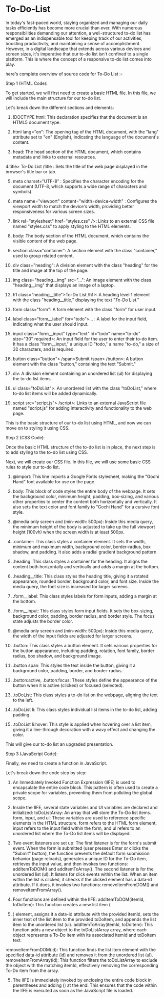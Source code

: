 # To-Do-List
In today's fast-paced world, staying organized and managing our daily tasks efficiently has become more crucial than ever. With numerous responsibilities demanding our attention, a well-structured to-do list has emerged as an indispensable tool for keeping track of our activities, boosting productivity, and maintaining a sense of accomplishment. However, in a digital landscape that extends across various devices and screen sizes, it's imperative that our to-do list isn't confined to a single platform. This is where the concept of a responsive to-do list comes into play.

here's complete overview of source code for To-Do List :-

Step 1 (HTML Code):

To get started, we will first need to create a basic HTML file. In this file, we will include the main structure for our to-do list.


Let's break down the different sections and elements:


1. !DOCTYPE html: This declaration specifies that the document is an HTML5 document type.

2. html lang="en": The opening tag of the HTML document, with the "lang" attribute set to "en" (English), indicating the language of the document's content.

3. head: The head section of the HTML document, which contains metadata and links to external resources.

4.title> To-Do List /title : Sets the title of the web page displayed in the browser's title bar or tab.

5. meta charset="UTF-8" : Specifies the character encoding for the document (UTF-8, which supports a wide range of characters and symbols).

6. meta name="viewport" content="width=device-width" : Configures the viewport width to match the device's width, providing better responsiveness for various screen sizes.

7. link rel="stylesheet" href="styles.css" />: Links to an external CSS file named "styles.css" to apply styling to the HTML elements.

8. body: The body section of the HTML document, which contains the visible content of the web page.

9. section class="container": A section element with the class "container," used to group related content.

10. div class="heading": A division element with the class "heading" for the title and image at the top of the page.

11. img class="heading__img" src="...": An image element with the class "heading__img" that displays an image of a laptop.

12. h1 class="heading__title">To-Do List /h1>: A heading level 1 element with the class "heading__title," displaying the text "To-Do List."

13. form class="form": A form element with the class "form" for user input.

14. label class="form__label" for="todo">... : A label for the input field, indicating what the user should input.

15. input class="form__input" type="text" id="todo" name="to-do" size="30" required>: An input field for the user to enter their to-do item. It has a class "form__input," a unique ID "todo," a name "to-do," a size of 30 characters, and is required.

16. button class="button"> /span>Submit /span> /button>: A button element with the class "button," containing the text "Submit."

17. div: A division element containing an unordered list (ul) for displaying the to-do list items.

18. ul class="toDoList">: An unordered list with the class "toDoList," where to-do list items will be added dynamically.

19. script src="script.js"> /script>: Links to an external JavaScript file named "script.js" for adding interactivity and functionality to the web page.

This is the basic structure of our to-do list using HTML, and now we can move on to styling it using CSS.

Step 2 (CSS Code):

Once the basic HTML structure of the to-do list is in place, the next step is to add styling to the to-do list using CSS.

Next, we will create our CSS file. In this file, we will use some basic CSS rules to style our to-do list.

1. @import: This line imports a Google Fonts stylesheet, making the "Gochi Hand" font available for use on the page.

2. body: This block of code styles the entire body of the webpage. It sets the background color, minimum height, padding, box-sizing, and various other properties to center the content both horizontally and vertically. It also sets the text color and font family to "Gochi Hand" for a cursive font style.

3. @media only screen and (min-width: 500px): Inside this media query, the minimum height of the body is adjusted to take up the full viewport height (100vh) when the screen width is at least 500px.

4. .container: This class styles a container element. It sets the width, minimum and maximum width, background color, border-radius, box shadow, and padding. It also adds a radial gradient background pattern.

5. .heading: This class styles a container for the heading. It aligns the content both horizontally and vertically and adds a margin at the bottom.

6. .heading__title: This class styles the heading title, giving it a rotated appearance, rounded border, background color, and font size. Inside the media query, the font size is increased for larger screens.

7. .form__label: This class styles labels for form inputs, adding a margin at the bottom.

8. .form__input: This class styles form input fields. It sets the box-sizing, background color, padding, border radius, and border style. The focus state adjusts the border color.

9. @media only screen and (min-width: 500px): Inside this media query, the width of the input fields are adjusted for larger screens.

10. .button: This class styles a button element. It sets various properties for the button appearance, including padding, rotation, font family, border radius, box shadow, and background image.

11. .button span: This styles the text inside the button, giving it a background color, padding, border, and border-radius.

12. .button:active, .button:focus: These styles define the appearance of the button when it is active (clicked) or focused (selected).

13. .toDoList: This class styles a to-do list on the webpage, aligning the text to the left.

14. .toDoList li: This class styles individual list items in the to-do list, adding padding.

15. .toDoList li:hover: This style is applied when hovering over a list item, giving it a line-through decoration with a wavy effect and changing the color.

This will give our to-do list an upgraded presentation.

Step 3 (JavaScript Code):

Finally, we need to create a function in JavaScript.

Let's break down the code step by step:

1. An Immediately Invoked Function Expression (IIFE) is used to encapsulate the entire code block. This pattern is often used to create a private scope for variables, preventing them from polluting the global scope.

2. Inside the IIFE, several state variables and UI variables are declared and initialized:
toDoListArray: An array that will store the To-Do list items.
form, input, and ul: These variables are used to reference specific elements in the HTML structure. form refers to the HTML form element, input refers to the input field within the form, and ul refers to an unordered list where the To-Do list items will be displayed.

3. Two event listeners are set up:
The first listener is for the form's submit event. When the form is submitted (user presses Enter or clicks the "Submit" button), the function prevents the default form submission behavior (page reloads), generates a unique ID for the To-Do item, retrieves the input value, and then invokes two functions: addItemToDOM() and addItemToArray().
The second listener is for the unordered list (ul). It listens for click events within the list. When an item within the list is clicked, it checks if the clicked element has a data-id attribute. If it does, it invokes two functions: removeItemFromDOM() and removeItemFromArray().

4. Four functions are defined within the IIFE:
addItemToDOM(itemId, toDoItem): This function creates a new list item (<li>) element, assigns it a data-id attribute with the provided itemId, sets the inner text of the list item to the provided toDoItem, and appends the list item to the unordered list (ul).
addItemToArray(itemId, toDoItem): This function adds a new object to the toDoListArray array, where each object represents a To-Do item with its associated itemId and toDoItem text.

removeItemFromDOM(id): This function finds the list item element with the specified data-id attribute (id) and removes it from the unordered list (ul).
removeItemFromArray(id): This function filters the toDoListArray to exclude the object with the matching itemId, effectively removing the corresponding To-Do item from the array.

5. The IIFE is immediately invoked by enclosing the entire code block in parentheses and adding () at the end. This ensures that the code within the IIFE is executed as soon as the JavaScript file is loaded.